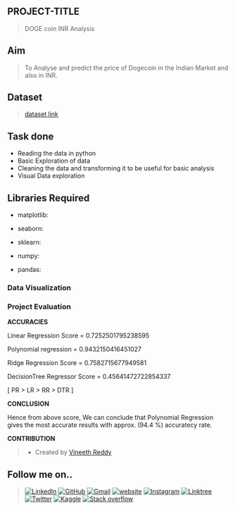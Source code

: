 ## PROJECT-TITLE ##
    
> DOGE coin INR Analysis


## Aim

>To Analyse and predict the price of Dogecoin in the Indian Market and also in INR.


## Dataset

>[dataset link](https://www.kaggle.com/meetnagadia/dogecoin-inr-dataset-20172020)


## Task done

* Reading the data in python
* Basic Exploration of data
* Cleaning the data and transforming it to be useful for basic analysis 
* Visual Data exploration

## Libraries Required

* matplotlib: 

* seaborn:

* sklearn:

* numpy:

* pandas:


### Data Visualization


### Project Evaluation

**ACCURACIES**

Linear Regression Score =  0.7252501795238595

Polynomial regression = 0.9432150416451027

Ridge Regression Score = 0.7582715677949581

DecisionTree Regressor Score = 0.45641472722854337

[ PR > LR > RR > DTR ]

**CONCLUSION**

Hence from above score,
We can conclude that Polynomial Regression gives the most accurate results with approx. (94.4 %) accuratecy rate.


**CONTRIBUTION**

>- Created by [Vineeth Reddy](https://linktr.ee/vineethreddy1997)

## Follow me on..
>[![LinkedIn](https://img.shields.io/badge/linkedin-%230077B5.svg?style=for-the-badge&logo=linkedin&logoColor=white)](https://www.linkedin.com/in/vineethreddy1997/)
[![GitHub](https://img.shields.io/badge/github-%23121011.svg?style=for-the-badge&logo=github&logoColor=white)](https://github.com/VineethReddy1997)
[![Gmail](https://img.shields.io/badge/Gmail-D14836?style=for-the-badge&logo=gmail&logoColor=white)](mailto:vineethreddywithds@gmail.com)
[![website](https://img.shields.io/badge/website-000000?style=for-the-badge&logo=About.me&logoColor=white)](https://vineethdata.github.io/)
[![Instagram](https://img.shields.io/badge/Instagram-E4405F?style=for-the-badge&logo=instagram&logoColor=white)](https://www.instagram.com/vineeth_reddy_2426/)
[![Linktree](https://img.shields.io/badge/linktree-39E09B?style=for-the-badge&logo=linktree&logoColor=white)](https://linktr.ee/vineethreddy1997)
[![Twitter](https://img.shields.io/badge/Twitter-1DA1F2?style=for-the-badge&logo=twitter&logoColor=white)](https://twitter.com/gangulavineeth1)
[![Kaggle](https://img.shields.io/badge/Kaggle-20BEFF?style=for-the-badge&logo=Kaggle&logoColor=white)](https://www.kaggle.com/vineethreddygangula)
[![Stack overflow](https://img.shields.io/badge/Stack_Overflow-FE7A16?style=for-the-badge&logo=stack-overflow&logoColor=white)](https://stackoverflow.com/users/18168904/vineeth-reddy-gangula)

